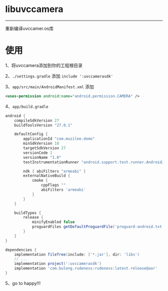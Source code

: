 # libuvccamera

---
重新编译uvccamer.os库


# 使用
1、将uvccamera添加到你的工程根目录

2、`./settings.gradle` 添加 `include ':uvccamerasdk'`

3、`app/src/main/AndroidManifest.xml` 添加
```xml
<uses-permission android:name="android.permission.CAMERA" />
```

4、`app/build.gradle`
```gradle
android {
    compileSdkVersion 27
    buildToolsVersion "27.0.1"

    defaultConfig {
        applicationId "com.muzilee.demo"
        minSdkVersion 18
        targetSdkVersion 27
        versionCode 1
        versionName "1.0"
        testInstrumentationRunner "android.support.test.runner.AndroidJUnitRunner"

        ndk { abiFilters "armeabi" }
        externalNativeBuild {
            cmake {
                cppFlags ""
                abiFilters 'armeabi'
            }
        }
    }

    buildTypes {
        release {
            minifyEnabled false
            proguardFiles getDefaultProguardFile('proguard-android.txt'), 'proguard-rules.pro'
        }
    }
}

dependencies {
    implementation fileTree(include: ['*.jar'], dir: 'libs')
    // ...
    implementation project(':uvccamerasdk')
    implementation 'com.bulong.rudeness:rudeness:latest.release@aar'
}

```

5、go to happy!!!
